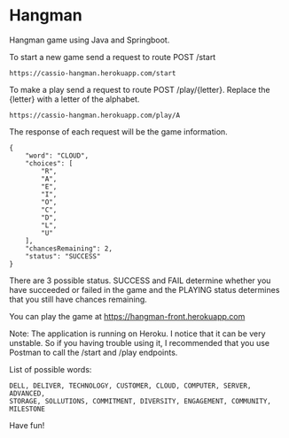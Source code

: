 # Hangman
Hangman game using Java and Springboot.

To start a new game send a request to route POST /start
    
    https://cassio-hangman.herokuapp.com/start
	
To make a play send a request to route POST /play/{letter}. Replace the {letter} with a letter of the alphabet.
    
    https://cassio-hangman.herokuapp.com/play/A

The response of each request will be the game information.

    {
        "word": "CLOUD",
        "choices": [
            "R",
            "A",
            "E",
            "I",
            "O",
            "C",
            "D",
            "L",
            "U"
        ],
        "chancesRemaining": 2,
        "status": "SUCCESS"
    }

There are 3 possible status.
SUCCESS and FAIL determine whether you have succeeded or failed in the game and the PLAYING status determines that you still have chances remaining.

You can play the game at https://hangman-front.herokuapp.com

Note: The application is running on Heroku. I notice that it can be very unstable. So if you having trouble using it, I recommended that you use Postman to call the /start and /play endpoints.

List of possible words:
    
    DELL, DELIVER, TECHNOLOGY, CUSTOMER, CLOUD, COMPUTER, SERVER, ADVANCED, 
    STORAGE, SOLLUTIONS, COMMITMENT, DIVERSITY, ENGAGEMENT, COMMUNITY, MILESTONE

Have fun!
